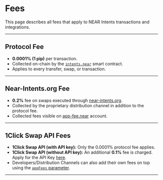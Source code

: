 # Fees

This page describes all fees that apply to NEAR Intents transactions and integrations.

---

## Protocol Fee

* **0.0001% (1 pip)** per transaction.
* Collected on-chain by the [`intents.near`](https://nearblocks.io/address/intents.near) smart contract.
* Applies to every transfer, swap, or transaction.

---

## Near-Intents.org Fee

* **0.2%** fee on swaps executed through [near-intents.org](https://near-intents.org).
* Collected by the proprietary distribution channel in addition to the protocol fee.
* Collected fees visible on [app-fee.near](https://near-intents.org/account?user=near:app-fee.near) account.

---

## 1Click Swap API Fees

* **1Click Swap API (with API key):** Only the 0.0001% protocol fee applies.
* **1Click Swap API (without API key):** An additional **0.1%** fee is charged. Apply for the API Key [here](https://docs.google.com/forms/d/e/1FAIpQLSdrSrqSkKOMb_a8XhwF0f7N5xZ0Y5CYgyzxiAuoC2g4a2N68g/viewform).
* Developers/Distribution Channels can also add their own fees on top using the [`appFees` parameter](https://docs.near-intents.org/near-intents/integration/distribution-channels/1click-app-fees-calculation).

---
